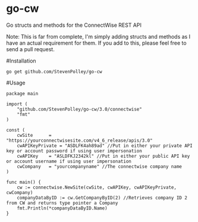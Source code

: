 # go-cw
Go structs and methods for the ConnectWise REST API

Note: This is far from complete, I'm simply adding structs and methods as I have an actual requirement for them. If you add to this, please feel free to send a pull request.

#Installation
```
go get github.com/StevenPolley/go-cw
```

#Usage
```
package main

import (
	"github.com/StevenPolley/go-cw/3.0/connectwise"
	"fmt"
)

const (
	cwSite		= "https://yourconnectwisesite.com/v4_6_release/apis/3.0"
	cwAPIKeyPrivate = "ASDLFK4ah89ad" //Put in either your private API key or account password if using user impersonation
	cwAPIKey	= "ASLDFKJ2342kl" //Put in either your public API key or account username if using user impersonation
	cwCompany	= "yourcompanyname" //The connectwise company name
)

func main() {
	cw := connectwise.NewSite(cwSite, cwAPIKey, cwAPIKeyPrivate, cwCompany)
	companyDataByID := cw.GetCompanyByID(2) //Retrieves company ID 2 from CW and returns type pointer a Company
	fmt.Println(*companyDataByID.Name)
}
```

